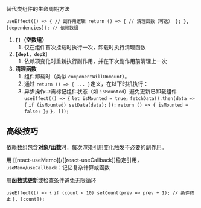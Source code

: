 替代类组件的生命周期方法

`useEffect(() => { // 副作用逻辑 return () => { // 清理函数（可选） }; }, [dependencies]); // 依赖数组`

1. ​**​`[]`（空数组）​**
	1. 仅在组件首次挂载时执行一次，卸载时执行清理函数
2. **`[dep1, dep2]`**
	1. 依赖项变化时重新执行副作用，并在下次副作用前清理上一次
3. ​**​清理函数**
	1. 组件卸载时（类似 `componentWillUnmount`）。
	2. 通过 `return () => { ... }`定义，在以下时机执行：
	3. 异步操作中需标记组件状态（如 `isMounted`）避免更新已卸载组件
	`useEffect(() => {`
		  `let isMounted = true;`
		  `fetchData().then(data => {`
		    `if (isMounted) setData(data);`
		  `});`
		  `return () => { isMounted = false; };`
		`}, []);`

## 高级技巧

依赖数组包含**对象/函数**时，每次渲染引用变化触发不必要的副作用。

用 [[react-useMemo]]/[[react-useCallback]]稳定引用，`useMemo`/`useCallback`：记忆复杂计算或函数

用**函数式更新**或检查条件避免无限循环

`useEffect(() => {`
  `if (count < 10) setCount(prev => prev + 1); // 条件终止`
`}, [count]);`